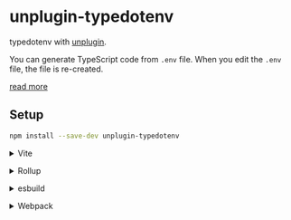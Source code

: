 # unplugin-typedotenv

typedotenv with [unplugin](https://github.com/unjs/unplugin).

You can generate TypeScript code from `.env` file.
When you edit the `.env` file, the file is re-created.

[read more](../../README.md)

## Setup

```sh
npm install --save-dev unplugin-typedotenv
```

<details>
<summary>Vite</summary><br>

```ts
// vite.config.ts
import typedotenv from 'unplugin-typedotenv/vite'
export default defineConfig({
  plugins: [typedotenv({ output: 'src/env.ts' })],
})
```

<br></details>

<details>
<summary>Rollup</summary><br>

```ts
// rollup.config.js
import typedotenv from 'unplugin-typedotenv/rollup'
export default {
  plugins: [typedotenv({ output: 'src/env.ts' })],
}
```

<br></details>

<details>
<summary>esbuild</summary><br>

```ts
// esbuild.config.js
import { build } from 'esbuild'
build({
  plugins: [require('unplugin-typedotenv/esbuild')({ output: 'src/env.ts' })],
})
```

<br></details>

<details>
<summary>Webpack</summary><br>

```ts
// webpack.config.js
module.exports = {
  /* ... */
  plugins: [require('unplugin-typedotenv/webpack')({ output: 'src/env.ts' })],
}
```

<br></details>
